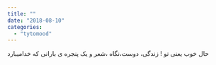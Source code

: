 ```yaml
---
title: ""
date: "2018-08-10"
categories: 
  - "tytomood"
---
```


ﺣﺎﻝ ﺧﻮﺏ ﯾﻌﻨﯽ ﺗﻮ ! ﺯﻧﺪﮔﯽ، ﺩﻭﺳﺖ،ﻧﮕﺎﻩ ،ﺷﻌﺮ ﻭ ﯾﮏ ﭘﻨﺠﺮﻩ ﯼ ﺑﺎﺭﺍﻧﯽ ﮐﻪ ﺧﺪﺍﻣﯿﺒﺎﺭﺩ
